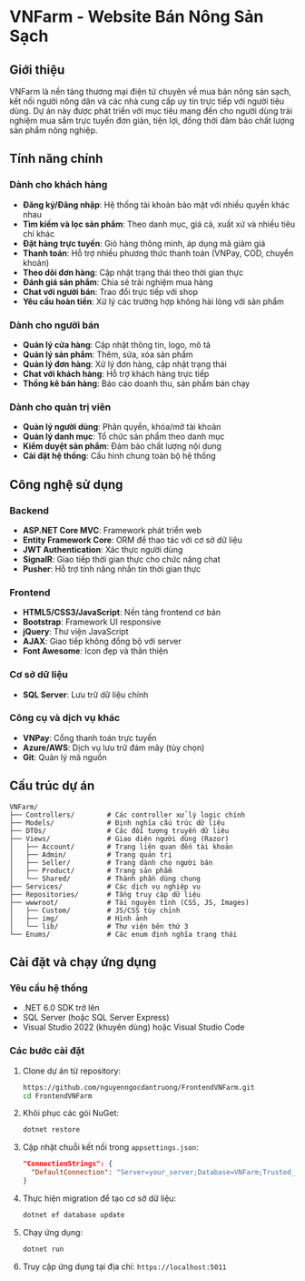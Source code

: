 # VNFarm - Website Bán Nông Sản Sạch


## Giới thiệu

VNFarm là nền tảng thương mại điện tử chuyên về mua bán nông sản sạch, kết nối người nông dân và các nhà cung cấp uy tín trực tiếp với người tiêu dùng. Dự án này được phát triển với mục tiêu mang đến cho người dùng trải nghiệm mua sắm trực tuyến đơn giản, tiện lợi, đồng thời đảm bảo chất lượng sản phẩm nông nghiệp.

## Tính năng chính

### Dành cho khách hàng
- **Đăng ký/Đăng nhập**: Hệ thống tài khoản bảo mật với nhiều quyền khác nhau
- **Tìm kiếm và lọc sản phẩm**: Theo danh mục, giá cả, xuất xứ và nhiều tiêu chí khác
- **Đặt hàng trực tuyến**: Giỏ hàng thông minh, áp dụng mã giảm giá
- **Thanh toán**: Hỗ trợ nhiều phương thức thanh toán (VNPay, COD, chuyển khoản)
- **Theo dõi đơn hàng**: Cập nhật trạng thái theo thời gian thực
- **Đánh giá sản phẩm**: Chia sẻ trải nghiệm mua hàng
- **Chat với người bán**: Trao đổi trực tiếp với shop
- **Yêu cầu hoàn tiền**: Xử lý các trường hợp không hài lòng với sản phẩm

### Dành cho người bán
- **Quản lý cửa hàng**: Cập nhật thông tin, logo, mô tả
- **Quản lý sản phẩm**: Thêm, sửa, xóa sản phẩm
- **Quản lý đơn hàng**: Xử lý đơn hàng, cập nhật trạng thái
- **Chat với khách hàng**: Hỗ trợ khách hàng trực tiếp
- **Thống kê bán hàng**: Báo cáo doanh thu, sản phẩm bán chạy

### Dành cho quản trị viên
- **Quản lý người dùng**: Phân quyền, khóa/mở tài khoản
- **Quản lý danh mục**: Tổ chức sản phẩm theo danh mục
- **Kiểm duyệt sản phẩm**: Đảm bảo chất lượng nội dung
- **Cài đặt hệ thống**: Cấu hình chung toàn bộ hệ thống

## Công nghệ sử dụng

### Backend
- **ASP.NET Core MVC**: Framework phát triển web
- **Entity Framework Core**: ORM để thao tác với cơ sở dữ liệu
- **JWT Authentication**: Xác thực người dùng
- **SignalR**: Giao tiếp thời gian thực cho chức năng chat
- **Pusher**: Hỗ trợ tính năng nhắn tin thời gian thực

### Frontend
- **HTML5/CSS3/JavaScript**: Nền tảng frontend cơ bản
- **Bootstrap**: Framework UI responsive
- **jQuery**: Thư viện JavaScript
- **AJAX**: Giao tiếp không đồng bộ với server
- **Font Awesome**: Icon đẹp và thân thiện

### Cơ sở dữ liệu
- **SQL Server**: Lưu trữ dữ liệu chính

### Công cụ và dịch vụ khác
- **VNPay**: Cổng thanh toán trực tuyến
- **Azure/AWS**: Dịch vụ lưu trữ đám mây (tùy chọn)
- **Git**: Quản lý mã nguồn

## Cấu trúc dự án

```
VNFarm/
├── Controllers/        # Các controller xử lý logic chính
├── Models/             # Định nghĩa cấu trúc dữ liệu
├── DTOs/               # Các đối tượng truyền dữ liệu
├── Views/              # Giao diện người dùng (Razor)
│   ├── Account/        # Trang liên quan đến tài khoản
│   ├── Admin/          # Trang quản trị
│   ├── Seller/         # Trang dành cho người bán
│   ├── Product/        # Trang sản phẩm
│   └── Shared/         # Thành phần dùng chung
├── Services/           # Các dịch vụ nghiệp vụ
├── Repositories/       # Tầng truy cập dữ liệu
├── wwwroot/            # Tài nguyên tĩnh (CSS, JS, Images)
│   ├── Custom/         # JS/CSS tùy chỉnh
│   ├── img/            # Hình ảnh
│   └── lib/            # Thư viện bên thứ 3
└── Enums/              # Các enum định nghĩa trạng thái
```

## Cài đặt và chạy ứng dụng

### Yêu cầu hệ thống
- .NET 6.0 SDK trở lên
- SQL Server (hoặc SQL Server Express)
- Visual Studio 2022 (khuyên dùng) hoặc Visual Studio Code

### Các bước cài đặt
1. Clone dự án từ repository:
   ```bash
   https://github.com/nguyenngocdantruong/FrontendVNFarm.git
   cd FrontendVNFarm
   ```

2. Khôi phục các gói NuGet:
   ```bash
   dotnet restore
   ```

3. Cập nhật chuỗi kết nối trong `appsettings.json`:
   ```json
   "ConnectionStrings": {
     "DefaultConnection": "Server=your_server;Database=VNFarm;Trusted_Connection=True;MultipleActiveResultSets=true"
   }
   ```

4. Thực hiện migration để tạo cơ sở dữ liệu:
   ```bash
   dotnet ef database update
   ```

5. Chạy ứng dụng:
   ```bash
   dotnet run
   ```

6. Truy cập ứng dụng tại địa chỉ: `https://localhost:5011`

